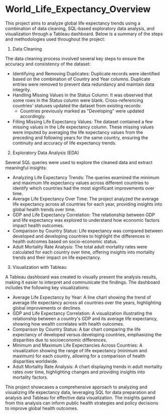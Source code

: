 # World_Life_Expectancy_Overview

This project aims to analyze global life expectancy trends using a combination of data cleaning, SQL-based exploratory data analysis, and visualization through a Tableau dashboard. Below is a summary of the steps and methodologies used throughout the project:

1. Data Cleaning

The data cleaning process involved several key steps to ensure the accuracy and consistency of the dataset:
- Identifying and Removing Duplicates: Duplicate records were identified based on the combination of Country and Year columns.    Duplicate entries were removed to prevent data redundancy and maintain data integrity.
- Handling Missing Values in the Status Column: It was observed that some rows in the Status column were blank. Cross-referencing countries' statuses updated the dataset from existing records:
    - Countries previously marked as "Developing" were updated accordingly.
- Filling Missing Life Expectancy Values: The dataset contained a few missing values in the Life expectancy column.
  These missing values were imputed by averaging the life expectancy values from the preceding and following years for the same   country, ensuring the continuity and accuracy of life expectancy trends.
  
2. Exploratory Data Analysis (EDA)

Several SQL queries were used to explore the cleaned data and extract meaningful insights:
- Analyzing Life Expectancy Trends: The queries examined the minimum and maximum life expectancy values across different          countries to identify which countries had the most significant improvements over time.
- Average Life Expectancy Over Time: The project analyzed the average life expectancy across all countries for each year,         providing insights into global health trends over time.
- GDP and Life Expectancy Correlation: The relationship between GDP and life expectancy was explored to understand how economic   factors impact health outcomes.
- Comparison by Country Status: Life expectancy was compared between developed and developing countries to highlight the          differences in health outcomes based on socio-economic status.
- Adult Mortality Rate Analysis: The total adult mortality rates were calculated for each country over time, offering insights    into mortality trends and their impact on life expectancy.
  
3. Visualization with Tableau

A Tableau dashboard was created to visually present the analysis results, making it easier to interpret and communicate the findings. The dashboard includes the following key visualizations:
- Average Life Expectancy by Year: A line chart showing the trend of average life expectancy across all countries over the        years, highlighting global improvements or declines.
- GDP and Life Expectancy Correlation: A visualization illustrating the relationship between a country's GDP and its average      life expectancy, showing how wealth correlates with health outcomes.
- Comparison by Country Status: A bar chart comparing the life expectancy of developed versus developing countries, emphasizing   the disparities due to socioeconomic differences.
- Minimum and Maximum Life Expectancies Across Countries: A visualization showing the range of life expectancy (minimum and       maximum) for each country, allowing for a comparison of health disparities worldwide.
- Adult Mortality Rate Analysis: A chart displaying trends in adult mortality rates over time, highlighting changes and           providing insights into mortality factors.
  
This project showcases a comprehensive approach to analyzing and visualizing life expectancy data, leveraging SQL for data preparation and analysis and Tableau for effective data visualization. The insights gained from this analysis can inform public health strategies and policy decisions to improve global health outcomes.

